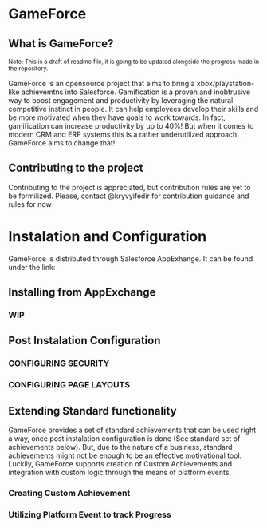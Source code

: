 # GameForce

## What is GameForce?
<sub>Note: This is a draft of readme file, it is going to be updated alongside the progress made in the repository.</sub>

GameForce is an opensource project that aims to bring a xbox/playstation-like achievemtns into Salesforce. Gamification is a proven and inobtrusive way to boost engagement and productivity by leveraging the natural competitive instinct in people. It can help employees develop their skills and be more motivated when they have goals to work towards. In fact, gamification can increase productivity by up to 40%! But when it comes to modern CRM and ERP systems this is a rather underutilized approach. GameForce aims to change that!

## Contributing to the project
Contributing to the project is appreciated, but contribution rules are yet to be formilized. Please, contact @kryvyifedir for contribution guidance and rules for now

# Instalation and Configuration
GameForce is distributed through Salesforce AppExhange. It can be found under the link:

## Installing from AppExchange
### WIP

## Post Instalation Configuration
### CONFIGURING SECURITY
### CONFIGURING PAGE LAYOUTS

## Extending Standard functionality
GameForce provides a set of standard achievements that can be used right a way, once post instalation configuration is done (See standard set of achievements below). But, due to the nature of a business, standard achievements might not be enough to be an effective motivational tool. Luckily, GameForce supports creation of Custom Achievements and integration with custom logic through the means of platform events. 
### Creating Custom Achievement
### Utilizing Platform Event to track Progress